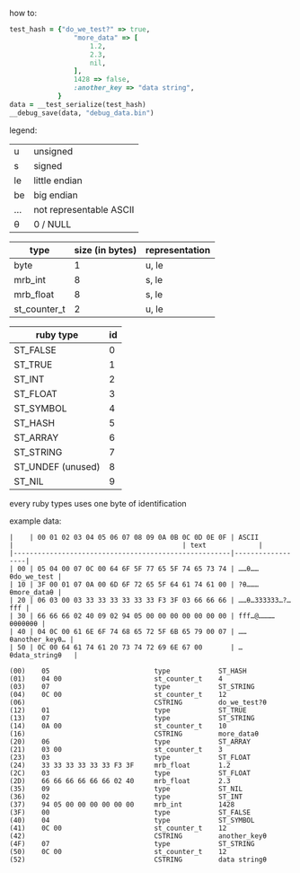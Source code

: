 how to:
```ruby
test_hash = {"do_we_test?" => true,
                "more_data" => [
                    1.2,
                    2.3,
                    nil,
                ],
                1428 => false,
                :another_key => "data string",
            }
data = __test_serialize(test_hash)
__debug_save(data, "debug_data.bin")
```

legend:

|    |                         |
|----|-------------------------|
| u  | unsigned                |
| s  | signed                  |
| le | little endian           |
| be | big endian              |
| …  | not representable ASCII |
| θ  | 0 / NULL                |


| type         | size (in bytes) | representation |
|--------------|-----------------|----------------|
| byte         | 1               | u, le          |
| mrb_int      | 8               | s, le          |
| mrb_float    | 8               | s, le          |
| st_counter_t | 2               | u, le          |

| ruby type         | id |
|-------------------|----|
| ST_FALSE          | 0  |
| ST_TRUE           | 1  |
| ST_INT            | 2  |
| ST_FLOAT          | 3  |
| ST_SYMBOL         | 4  |
| ST_HASH           | 5  |
| ST_ARRAY          | 6  |
| ST_STRING         | 7  |
| ST_UNDEF (unused) | 8  |
| ST_NIL            | 9  |

every ruby types uses one byte of identification

example data:
```
|    | 00 01 02 03 04 05 06 07 08 09 0A 0B 0C 0D 0E 0F | ASCII            |                                          | text             |
|------------------------------------------------------|------------------|
| 00 | 05 04 00 07 0C 00 64 6F 5F 77 65 5F 74 65 73 74 | ……θ……θdo_we_test |
| 10 | 3F 00 01 07 0A 00 6D 6F 72 65 5F 64 61 74 61 00 | ?θ………θmore_dataθ |
| 20 | 06 03 00 03 33 33 33 33 33 33 F3 3F 03 66 66 66 | ……θ…333333…?…fff |
| 30 | 66 66 66 02 40 09 02 94 05 00 00 00 00 00 00 00 | fff…@…………θθθθθθθ |
| 40 | 04 0C 00 61 6E 6F 74 68 65 72 5F 6B 65 79 00 07 | ……θanother_keyθ… |
| 50 | 0C 00 64 61 74 61 20 73 74 72 69 6E 67 00       | …θdata_stringθ   |
```

```
(00)    05                          type            ST_HASH
(01)    04 00                       st_counter_t    4
(03)    07                          type            ST_STRING
(04)    0C 00                       st_counter_t    12
(06)                                CSTRING         do_we_test?θ
(12)    01                          type            ST_TRUE
(13)    07                          type            ST_STRING
(14)    0A 00                       st_counter_t    10
(16)                                CSTRING         more_dataθ
(20)    06                          type            ST_ARRAY
(21)    03 00                       st_counter_t    3    
(23)    03                          type            ST_FLOAT
(24)    33 33 33 33 33 33 F3 3F     mrb_float       1.2
(2C)    03                          type            ST_FLOAT
(2D)    66 66 66 66 66 66 02 40     mrb_float       2.3
(35)    09                          type            ST_NIL
(36)    02                          type            ST_INT
(37)    94 05 00 00 00 00 00 00     mrb_int         1428
(3F)    00                          type            ST_FALSE
(40)    04                          type            ST_SYMBOL
(41)    0C 00                       st_counter_t    12
(42)                                CSTRING         another_keyθ
(4F)    07                          type            ST_STRING
(50)    0C 00                       st_counter_t    12
(52)                                CSTRING         data stringθ
```





